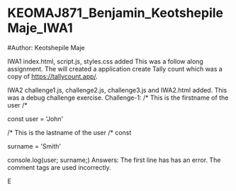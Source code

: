 # KEOMAJ871_Benjamin_KeotshepileMaje_IWA1
#Author: Keotshepile Maje

IWA1
index.html, script.js, styles.css added
This was a follow along assignment. The will created a application create Tally count which was a copy of  https://tallycount.app/.

IWA2
challenge1.js, challenge2.js, challenge3.js and IWA2.html added.
This was a debug challenge exercise.
Challenge-1: 
/* This is the firstname of the user /*

const user = 'John'

/* This is the lastname of the user /* const 

surname = 'Smith'

console.log(user; surname;)
Answers:
The first line has has an error. The comment tags are used incorrectly.

E

